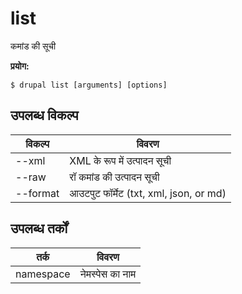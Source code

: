 # list
कमांड की सूची

**प्रयोग:**
```
$ drupal list [arguments] [options] 
```

## उपलब्ध विकल्प
विकल्प | विवरण
-------|-------------
--xml | XML के रूप में उत्पादन सूची
--raw | रॉ कमांड की उत्पादन सूची
--format | आउटपुट फॉर्मेट (txt, xml, json, or md)

## उपलब्ध तर्कों
तर्क | विवरण
---------|-------------
namespace | नेमस्पेस का नाम
